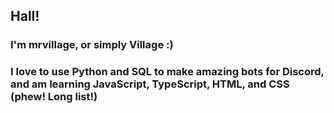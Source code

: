 ## Hall!

### I'm mrvillage, or simply Village :)

### I love to use Python and SQL to make amazing bots for Discord, and am learning JavaScript, TypeScript, HTML, and CSS (phew! Long list!)
